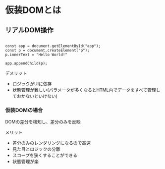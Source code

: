 #  仮装DOMとは

## リアルDOM操作
```

const app = document.getElementById("app");
const p = document.createElement("p");
p.innerText = "Hello World!"

app.appendChild(p);
```
デメリット
- ロジックがUIに依存
- 状態管理が難しい(パラメータが多くなるとHTML内でデータをすべて管理しておかないといけない)


### 仮装DOMの場合
DOMの差分を検知し、差分のみを反映<br>

メリット
 - 差分のみのレンダリングになるので高速
 - 見た目とロジックの分離
 - スコープを狭くすることができる
 - 状態管理が楽
